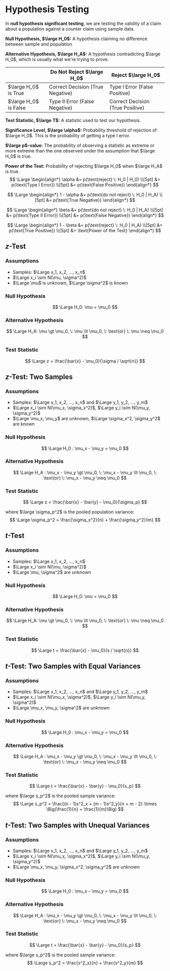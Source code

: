 # Hypothesis Testing

In **null hypothesis significant testing**, we are testing the validity of a claim  about a population against a counter claim using sample data.

**Null Hypothesis, $\large H_0$:** A hypothesis claiming no difference between sample and population

**Alternative Hypothesis, $\large H_A$:** A hypothesis contradicting $\large H_0$, which is usually what we're trying to prove.

&nbsp; | Do Not Reject $\large H_0$ | Reject $\large H_0$
--- | --- | ---
$\large H_0$ is True | Correct Decision (True Negative) | Type I Error (False Positive)
$\large H_0$ is False | Type II Error (False Negative) | Correct Decision (True Positive) 

**Test Statistic, $\large T$:** A statistic used to test our hypothesis.

**Significance Level, $\large \alpha$:** Probability threshold of rejection of $\large H_0$. This is the probability of getting a type I error.

**$\large p$-value:** The probability of observing a statistic as extreme or more extreme than the one observed under the assumption that $\large H_0$ is true.

**Power of the Test:** Probability of rejecting $\large H_0$ when $\large H_A$ is true.
$$
\Large \begin{align*}
\alpha &= p(\text{reject} \: H_0 | H_0) \\[5pt]
&= p(\text{Type I Error}) \\[5pt]
&= p(\text{False Positive})
\end{align*}
$$

$$
\Large \begin{align*}
1 - \alpha &= p(\text{do not reject} \: H_0 | H_A) \\[5pt]
&= p(\text{True Negative})
\end{align*}
$$

$$
\Large \begin{align*}
\beta &= p(\text{do not reject} \: H_0 | H_A) \\[5pt]
&= p(\text{Type II Error}) \\[5pt]
&= p(\text{False Negative})
\end{align*}
$$

$$
\Large \begin{align*}
1 - \beta &= p(\text{reject} \: H_0 | H_A) \\[5pt]
&= p(\text{True Positive}) \\[5pt]
&= \text{Power of the Test}
\end{align*}
$$

## $z$-Test

### Assumptions

- Samples: $\Large x_1, x_2, ..., x_n$
- $\Large x_i \sim N(\mu, \sigma^2)$
- $\Large \mu$ is unknown, $\Large \sigma^2$ is known

### Null Hypothesis

$$
\Large H_0: \mu = \mu_0
$$

### Alternative Hypothesis

$$
\Large H_A: \mu \gt \mu_0, \: \mu \lt \mu_0, \: \text{or} \: \mu \neq \mu_0
$$

### Test Statistic

$$
\Large z = \frac{\bar{x} - \mu_0}{\sigma / \sqrt{n}}
$$

## $z$-Test: Two Samples

### Assumptions

- Samples: $\Large x_1, x_2, ..., x_n$ and $\Large y_1, y_2, ..., y_m$
- $\Large x_i \sim N(\mu_x, \sigma_x^2)$, $\Large y_i \sim N(\mu_y, \sigma_y^2)$
- $\Large \mu_x, \mu_y$ are unknown, $\Large \sigma_x^2, \sigma_y^2$ are known

### Null Hypothesis

$$
\Large H_0 : \mu_x - \mu_y = \mu_0
$$

### Alternative Hypothesis

$$
\Large H_A : \mu_x - \mu_y \gt \mu_0, \: \mu_x - \mu_y \lt \mu_0, \: \text{or} \: \mu_x - \mu_y \neq \mu_0
$$

### Test Statistic

$$
\Large z = \frac{\bar{x} - \bar{y} - \mu_0}{\sigma_p}
$$

where $\large \sigma_p^2$ is the pooled population variance:
$$
\Large \sigma_p^2 = \frac{\sigma_x^2}{n} + \frac{\sigma_y^2}{m}
$$

## $t$-Test

### Assumptions

- Samples: $\Large x_1, x_2, ..., x_n$
- $\Large x_i \sim N(\mu, \sigma^2)$
- $\Large \mu, \sigma^2$ are unknown

### Null Hypothesis

$$
\Large H_0: \mu = \mu_0
$$

### Alternative Hypothesis

$$
\Large  H_A: \mu \gt \mu_0, \: \mu \lt \mu_0, \: \text{or} \: \mu \neq \mu_0
$$

### Test Statistic

$$
\Large t = \frac{\bar{x} - \mu_0}{s / \sqrt{n}}
$$

## $t$-Test: Two Samples with Equal Variances

### Assumptions

- Samples: $\Large x_1, x_2, ..., x_n$ and $\Large y_1, y_2, ..., y_m$
- $\Large x_i \sim N(\mu_x, \sigma^2)$, $\Large y_i \sim N(\mu_y, \sigma^2)$
- $\Large \mu_x, \mu_y, \sigma^2$ are unknown

### Null Hypothesis

$$
\Large H_0 : \mu_x - \mu_y = \mu_0
$$

### Alternative Hypothesis

$$
\Large H_A : \mu_x - \mu_y \gt \mu_0, \: \mu_x - \mu_y \lt \mu_0, \: \text{or} \: \mu_x - \mu_y \neq \mu_0
$$

### Test Statistic

$$
\Large t = \frac{\bar{x} - \bar{y} - \mu_0}{s_p}
$$

where $\large s_p^2$ is the pooled sample variance:
$$
\Large s_p^2 = \frac{(n - 1)s^2_x + (m - 1)s^2_y}{n + m - 2} \times \Big(\frac{1}{n} + \frac{1}{m}\Big)
$$

## $t$-Test: Two Samples with Unequal Variances

### Assumptions

- Samples: $\Large x_1, x_2, ..., x_n$ and $\Large y_1, y_2, ..., y_m$
- $\Large x_i \sim N(\mu_x, \sigma_x^2)$, $\Large y_i \sim N(\mu_y, \sigma_y^2)$
- $\Large \mu_x, \mu_y, \sigma_x^2, \sigma_y^2$ are unknown

### Null Hypothesis

$$
\Large H_0 : \mu_x - \mu_y = \mu_0
$$

### Alternative Hypothesis

$$
\Large H_A : \mu_x - \mu_y \gt \mu_0, \: \mu_x - \mu_y \lt \mu_0, \: \text{or} \: \mu_x - \mu_y \neq \mu_0
$$

### Test Statistic

$$
\Large t = \frac{\bar{x} - \bar{y} - \mu_0}{s_p}
$$

where $\large s_p^2$ is the pooled sample variance:
$$
\Large s_p^2 = \frac{s^2_x}{n} + \frac{s^2_y}{m}
$$
